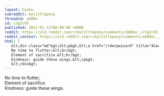 ```yaml
---
layout: haiku
subreddit: mylittlepony
threadid: ob08o
id: c3g2c93
published: 2012-01-11T00:00:00 +0000
reddit: https://old.reddit.com/r/mylittlepony/comments/ob08o/_/c3g2c93
reddit_context: https://old.reddit.com/r/mylittlepony/comments/ob08o/_/c3g2c93?context=3
html: |
   &lt;div class="md"&gt;&lt;p&gt;&lt;a href="/rderpwizard" title="Always Relevant / Seconds In Hesitation / Paper Bag Princess"&gt;&lt;/a&gt;
   No time to flutter;&lt;br/&gt;
   Element of sacrifice.&lt;br/&gt;
   Kindness: guide these wings.&lt;/p&gt;
   &lt;/div&gt;
---
```


[](/rderpwizard "Always Relevant / Seconds In Hesitation / Paper Bag Princess")
No time to flutter;  
Element of sacrifice.  
Kindness: guide these wings.